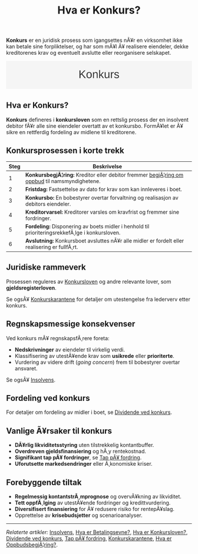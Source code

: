 ﻿---
title: "Hva er Konkurs?"
meta_title: "Hva er Konkurs?"
meta_description: '**Konkurs** er en juridisk prosess som igangsettes nÃ¥r en virksomhet ikke kan betale sine forpliktelser, og har som mÃ¥l Ã¥ realisere eiendeler, dekke kreditor...'
slug: konkurs
type: blog
layout: pages/single
---

**Konkurs** er en juridisk prosess som igangsettes nÃ¥r en virksomhet ikke kan betale sine forpliktelser, og har som mÃ¥l Ã¥ realisere eiendeler, dekke kreditorenes krav og eventuelt avslutte eller reorganisere selskapet.

![Konkurs Oversikt](konkurs-image.svg)

## Hva er Konkurs?
**Konkurs** defineres i **konkursloven** som en rettslig prosess der en insolvent debitor fÃ¥r alle sine eiendeler overtatt av et konkursbo. FormÃ¥let er Ã¥ sikre en rettferdig fordeling av midlene til kreditorene.

## Konkursprosessen i korte trekk

| Steg | Beskrivelse                                                                                          |
|------|------------------------------------------------------------------------------------------------------|
| 1    | **KonkursbegjÃ¦ring:** Kreditor eller debitor fremmer [begjÃ¦ring om oppbud](/blogs/regnskap/oppbudsbegjering "Hva er OppbudsbegjÃ¦ring? Guide til konkursbegjÃ¦ring i norsk regnskap") til namsmyndighetene. |
| 2    | **Fristdag:** Fastsettelse av dato for krav som kan innleveres i boet.                              |
| 3    | **Konkursbo:** En bobestyrer overtar forvaltning og realisasjon av debitors eiendeler.              |
| 4    | **Kreditorvarsel:** Kreditorer varsles om kravfrist og fremmer sine fordringer.                      |
| 5    | **Fordeling:** Disponering av boets midler i henhold til prioriteringsrekkefÃ¸lge i konkursloven.     |
| 6    | **Avslutning:** Konkursboet avsluttes nÃ¥r alle midler er fordelt eller realisering er fullfÃ¸rt.     |

## Juridiske rammeverk
Prosessen reguleres av [Konkursloven](/blogs/regnskap/hva-er-konkursloven "Hva er Konkursloven? Oversikt og viktige bestemmelser") og andre relevante lover, som **gjeldsregisterloven**.

Se ogsÃ¥ [Konkurskarantene](/blogs/regnskap/konkurskarantene "Hva er Konkurskarantene? Betingelser, Varighet og Konsekvenser") for detaljer om utestengelse fra lederverv etter konkurs.

## Regnskapsmessige konsekvenser
Ved konkurs mÃ¥ regnskapsfÃ¸rere foreta:
- **Nedskrivninger** av eiendeler til virkelig verdi.
- Klassifisering av utestÃ¥ende krav som **usikrede** eller **prioriterte**.
- Vurdering av videre drift (*going concern*) frem til bobestyrer overtar ansvaret.

Se ogsÃ¥ [Insolvens](/blogs/regnskap/insolvens "Hva er Insolvens? Definisjon, Ã…rsaker og Behandling").

## Fordeling ved konkurs
For detaljer om fordeling av midler i boet, se [Dividende ved konkurs](/blogs/regnskap/dividende-ved-konkurs "Dividende ved konkurs: PrioriteringsrekkefÃ¸lge og fordeling av utbytte i konkursbo").

## Vanlige Ã¥rsaker til konkurs
* **DÃ¥rlig likviditetsstyring** uten tilstrekkelig kontantbuffer.
* **Overdreven gjeldsfinansiering** og hÃ¸y rentekostnad.
* **Signifikant tap pÃ¥ fordringer**, se [Tap pÃ¥ fordring](/blogs/regnskap/tap-pa-fordring "Tap pÃ¥ fordring i regnskap og konkurs").
* **Uforutsette markedsendringer** eller Ã¸konomiske kriser.

## Forebyggende tiltak
* **Regelmessig kontantstrÃ¸mprognose** og overvÃ¥kning av likviditet.
* **Tett oppfÃ¸lging** av utestÃ¥ende fordringer og kredittvurdering.
* **Diversifisert finansiering** for Ã¥ redusere risiko for rentepÃ¥slag.
* Opprettelse av **krisebudsjetter** og scenarioanalyser.

---

*Relaterte artikler:* [Insolvens](/blogs/regnskap/insolvens "Hva er Insolvens? Definisjon, Ã…rsaker og Behandling"), [Hva er Betalingsevne?](/blogs/regnskap/hva-er-betalingsevne "Hva er Betalingsevne? Analyse av Likviditet og Stabilitet"), [Hva er Konkursloven?](/blogs/regnskap/hva-er-konkursloven "Hva er Konkursloven? Oversikt og viktige bestemmelser"), [Dividende ved konkurs](/blogs/regnskap/dividende-ved-konkurs "Dividende ved konkurs: PrioriteringsrekkefÃ¸lge og fordeling av utbytte i konkursbo"), [Tap pÃ¥ fordring](/blogs/regnskap/tap-pa-fordring "Tap pÃ¥ fordring i regnskap og konkurs"), [Konkurskarantene](/blogs/regnskap/konkurskarantene "Hva er Konkurskarantene? Betingelser, Varighet og Konsekvenser"), [Hva er OppbudsbegjÃ¦ring?](/blogs/regnskap/oppbudsbegjering "Hva er OppbudsbegjÃ¦ring? Guide til konkursbegjÃ¦ring i norsk regnskap").






